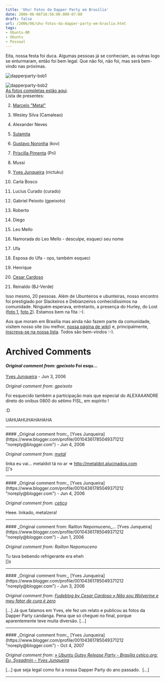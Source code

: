 ```yaml
---
title: 'Uhu! Fotos da Dapper Party em Brasília'
date: 2006-06-06T16:56:00.000-07:00
draft: false
url: /2006/06/uhu-fotos-da-dapper-party-em-braslia.html
tags: 
- Ubuntu-BR
- Ubuntu
- Pessoal
---
```


Eita, nossa festa foi duca. Algumas pessoas já se conheciam, as outras logo se enturmaram, então foi bem legal. Que não foi, não foi, mas será bem-vindo nas próximas.  
  
![dapperparty-bsb1](http://cetico.org/dapper_release_party-bsb/images/s5300043.jpg "dapperparty-bsb1")  
  
![dapperparty-bsb2](http://cetico.org/dapper_release_party-bsb/images/s5300061.jpg "dapperparty-bsb2")  
[As fotos completas estão aqui](http://fotos.ubuntubrasil.org/v/DapperParty-BSB).  
Lista de presentes:  

  
2.  [Marcelo "Metal"](http://metaldot.alucinados.com/)
  
4.  Wesley Silva (Camaleao)
  
6.  Alexander Neves
  
8.  [Sulamita](http://sulamita.linuxchix.org.br/)
  
10.  [Gustavo Noronha](http://blog.kov.eti.br/) (kov)
  
12.  [Priscilla Pimenta](http://priscilla.linuxchix.org.br/) (Pri)
  
14.  Mussi
  
16.  [Yves Junqueira](http://www.cetico.org/tech) (nictuku)
  
18.  Carla Bosco
  
20.  Lucius Curado (curado)
  
22.  Gabriel Peixoto (gpeixoto)
  
24.  Roberto
  
26.  Diego
  
28.  Leo Mello
  
30.  Namorada do Leo Mello - desculpe, esqueci seu nome
  
32.  Ufa
  
34.  Esposa do Ufa - ops, também esqueci
  
36.  Henrique
  
38.  [Cesar Cardoso](http://zyakannazio.eti.br/fudeblog)
  
40.  Reinaldo (BJ-Verde)
  

  
Isso mesmo, 20 pessoas. Além de Ubunteiros e ubunteiras, nosso encontro foi prestigiado por Slackeiros e Debianzeiros conhecidíssimos na comunidade. Ninguém esperava, entretanto, a presença do Hurley, do Lost ([foto 1](http://www.reviewjournal.com/lvrj_home/2005/May-12-Thu-2005/photos/lifestyle.jpg), [foto 2](http://www.cetico.org/dapper_release_party-bsb/target19.html)). Estamos bem na fita :-).  
  
Aos que moram em Brasília mas ainda não fazem parte da comunidade, visitem nosso site (ou melhor, [nossa página de wiki](http://wiki.ubuntubrasil.org/UbuntuDF)) e, principalmente, [inscreva-se na nossa lista](http://listas.ubuntubrasil.org/mailman/listinfo/ubuntu-df). Todos são bem-vindos :-).
# Archived Comments

#### _Original comment from: gpeixoto_ Foi esqu...
[Yves Junqueira](https://www.blogger.com/profile/00104361785049371212 "noreply@blogger.com") - <time datetime="2006-06-06T18:00:00.000-07:00">Jun 3, 2006</time>

_Original comment from: gpeixoto_  
  
Foi esquecido também a participação mais que especial do ALEXAAANDRE direto do onibus 0800 do sétimo FISL, em espírito !  
  
:D  
  
  
  
UAHUAHUHAHAHAHA
<hr />
#### _Original comment from:_
[Yves Junqueira](https://www.blogger.com/profile/00104361785049371212 "noreply@blogger.com") - <time datetime="2006-06-08T08:07:00.000-07:00">Jun 4, 2006</time>

_Original comment from: [metal](http://metaldot.alucinados.com)_  
  
linka eu vai... metaldot tá no ar => http://metaldot.alucinados.com  
\[\]'s
<hr />
#### _Original comment from:_
[Yves Junqueira](https://www.blogger.com/profile/00104361785049371212 "noreply@blogger.com") - <time datetime="2006-06-08T08:31:00.000-07:00">Jun 4, 2006</time>

_Original comment from: [cetico](javascript:void(0);)_  
  
Heee. linkado, metalzera!
<hr />
#### _Original comment from: Railton Nepomuceno_...
[Yves Junqueira](https://www.blogger.com/profile/00104361785049371212 "noreply@blogger.com") - <time datetime="2006-06-12T08:30:00.000-07:00">Jun 1, 2006</time>

_Original comment from: Railton Nepomuceno_  
  
Tu tava bebendo refrigerante era eheh  
\[\]s
<hr />
#### _Original comment from:_
[Yves Junqueira](https://www.blogger.com/profile/00104361785049371212 "noreply@blogger.com") - <time datetime="2006-06-14T03:25:00.000-07:00">Jun 3, 2006</time>

_Original comment from: [Fudeblog by Cesar Cardoso » Não sou Wolverine e meu fator de cura é zero](http://zyakannazio.eti.br/fudeblog/2006/06/07/nao-sou-wolverine-e-meu-fator-de-cura-e-zero/)_  
  
\[...\] Já que falamos em Yves, ele fez um relato e publicou as fotos da Dapper Party candanga. Pena que só cheguei no final, porque aparentemente teve muita diversão. \[...\]
<hr />
#### _Original comment from:_
[Yves Junqueira](https://www.blogger.com/profile/00104361785049371212 "noreply@blogger.com") - <time datetime="2007-10-18T06:44:00.000-07:00">Oct 4, 2007</time>

_Original comment from: [» Ubuntu Gutsy Release Party - Brasília cetico.org: Eu, Sysadmin - Yves Junqueira](http://cetico.org/tech/2007/10/ubuntu-gutsy-release-party-brasilia.html)_  
  
\[...\] que seja legal como foi a nossa Dapper Party do ano passado.  \[...\]
<hr />
